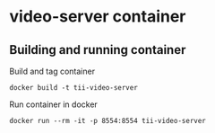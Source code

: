 # video-server container

## Building and running container

Build and tag container
```
docker build -t tii-video-server
```

Run container in docker
```
docker run --rm -it -p 8554:8554 tii-video-server
```
